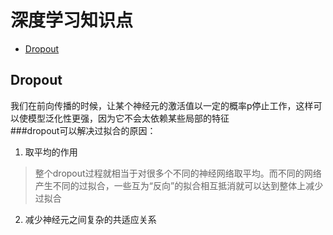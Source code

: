 # 深度学习知识点
* [Dropout](#Dropout)

<span id="Dropout"></span>
## Dropout
我们在前向传播的时候，让某个神经元的激活值以一定的概率p停止工作，这样可以使模型泛化性更强，因为它不会太依赖某些局部的特征  
###dropout可以解决过拟合的原因：
1. 取平均的作用  
> 整个dropout过程就相当于对很多个不同的神经网络取平均。而不同的网络产生不同的过拟合，一些互为“反向”的拟合相互抵消就可以达到整体上减少过拟合

2. 减少神经元之间复杂的共适应关系
